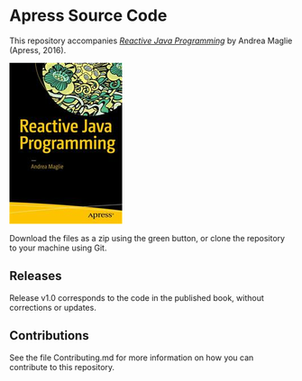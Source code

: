 # Apress Source Code

This repository accompanies [*Reactive Java Programming*](http://www.apress.com/9781484214299) by Andrea Maglie (Apress, 2016).

![Cover image](9781484214299.jpg)

Download the files as a zip using the green button, or clone the repository to your machine using Git.

## Releases

Release v1.0 corresponds to the code in the published book, without corrections or updates.

## Contributions

See the file Contributing.md for more information on how you can contribute to this repository.
